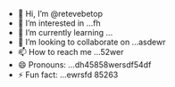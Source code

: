 - 👋 Hi, I’m @retevebetop
- 👀 I’m interested in ...fh
- 🌱 I’m currently learning ...
- 💞️ I’m looking to collaborate on ...asdewr
- 📫 How to reach me ...52wer
- 😄 Pronouns: ...dh45858wersdf54df
- ⚡ Fun fact: ...ewrsfd
85263
<!---54546fd21
retevebetop/retevebetop is a ✨ special ✨ repository because its `README.mddgd` (this file) appears on your GitHub vh
--->
